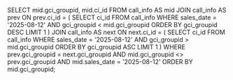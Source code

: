 SELECT mid.gci_groupid, mid.ci_id
FROM call_info AS mid
JOIN call_info AS prev
  ON prev.ci_id = (
      SELECT ci_id
      FROM call_info
      WHERE sales_date = '2025-08-12'
      AND gci_groupid < mid.gci_groupid
      ORDER BY gci_groupid DESC
      LIMIT 1
  )
JOIN call_info AS next
  ON next.ci_id = (
      SELECT ci_id
      FROM call_info
      WHERE sales_date = '2025-08-12'
      AND gci_groupid > mid.gci_groupid
      ORDER BY gci_groupid ASC
      LIMIT 1
  )
WHERE prev.gci_groupid = next.gci_groupid
  AND mid.gci_groupid <> prev.gci_groupid
  AND mid.sales_date = '2025-08-12'
ORDER BY mid.gci_groupid;
